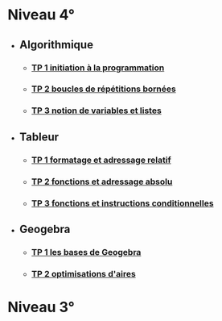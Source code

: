 # Niveau 4°  

 * ## Algorithmique  

   * ### [TP 1 initiation à la programmation](./TP1.md)
   * ### [TP 2 boucles de répétitions bornées]()
   * ### [TP 3 notion de variables et listes]()

 * ## Tableur  

   * ### [TP 1 formatage et adressage relatif]()
   * ### [TP 2 fonctions et adressage absolu]()
   * ### [TP 3 fonctions et instructions conditionnelles]()

 * ## Geogebra  

   * ### [TP 1 les bases de Geogebra]()
   * ### [TP 2 optimisations d'aires]()  

# Niveau 3°
